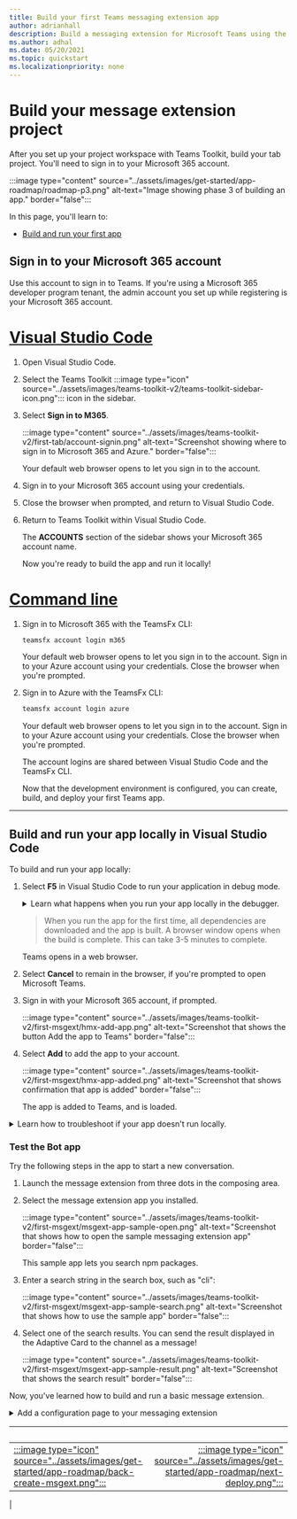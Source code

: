 ```yaml
---
title: Build your first Teams messaging extension app
author: adrianhall
description: Build a messaging extension for Microsoft Teams using the Teams Toolkit.
ms.author: adhal
ms.date: 05/20/2021
ms.topic: quickstart
ms.localizationpriority: none
---
```

# Build your message extension project

After you set up your project workspace with Teams Toolkit, build your tab project. You'll need to sign in to your Microsoft 365 account.

:::image type="content" source="../assets/images/get-started/app-roadmap/roadmap-p3.png" alt-text="Image showing phase 3 of building an app." border="false":::

In this page, you'll learn to:
- [Build and run your first app](#build-and-run-your-app-locally-in-visual-studio-code)

## Sign in to your Microsoft 365 account

Use this account to sign in to Teams. If you're using a Microsoft 365 developer program tenant, the admin account you set up while registering is your Microsoft 365 account.

# [Visual Studio Code](#tab/vcode)

1. Open Visual Studio Code.
1. Select the Teams Toolkit  :::image type="icon" source="../assets/images/teams-toolkit-v2/teams-toolkit-sidebar-icon.png"::: icon in the sidebar.
1. Select **Sign in to M365**.

    :::image type="content" source="../assets/images/teams-toolkit-v2/first-tab/account-signin.png" alt-text="Screenshot showing where to sign in to Microsoft 365 and Azure." border="false":::

    Your default web browser opens to let you sign in to the account.

1. Sign in to your Microsoft 365 account using your credentials.
1. Close the browser when prompted, and return to Visual Studio Code.
1. Return to Teams Toolkit within Visual Studio Code.

    The **ACCOUNTS** section of the sidebar shows your Microsoft 365 account name.

    Now you're ready to build the app and run it locally!

# [Command line](#tab/cline)

1. Sign in to Microsoft 365 with the TeamsFx CLI:

    ``` bash
    teamsfx account login m365
    ```

    Your default web browser opens to let you sign in to the account. Sign in to your Azure account using your credentials. Close the browser when you're prompted.

2. Sign in to Azure with the TeamsFx CLI:

    ``` bash
    teamsfx account login azure
    ```

    Your default web browser opens to let you sign in to the account. Sign in to your Azure account using your credentials. Close the browser when you're prompted.

    The account logins are shared between Visual Studio Code and the TeamsFx CLI.

    Now that the development environment is configured, you can create, build, and deploy your first Teams app.

---

## Build and run your app locally in Visual Studio Code

To build and run your app locally:

1. Select **F5** in Visual Studio Code to run your application in debug mode.
    <!-- markdownlint-disable MD033 -->
    <details>
    <summary>Learn what happens when you run your app locally in the debugger.</summary>

    When you select **F5**, the Teams Toolkit:

    1. Registers your application with Azure Active Directory.
    1. Registers your application for "side loading" in Microsoft Teams.
    1. Starts your application backend running locally using [Azure Function Core Tools](/azure/azure-functions/functions-run-local?#start).
    1. Starts ngrok tunnel so Teams can communicate with your app.
    1. Starts Microsoft Teams with a command to instruct Teams to sideload the application.

    </details>

   > When you run the app for the first time, all dependencies are downloaded and the app is built. A browser window opens when the build is complete. This can take 3-5 minutes to complete.

   Teams opens in a web browser.
1. Select **Cancel** to remain in the browser, if you're prompted to open Microsoft Teams.
1. Sign in with your Microsoft 365 account, if prompted.
 
    :::image type="content" source="../assets/images/teams-toolkit-v2/first-msgext/hmx-add-app.png" alt-text="Screenshot that shows the button Add the app to Teams" border="false":::
    
1. Select **Add** to add the app to your account.
    
    :::image type="content" source="../assets/images/teams-toolkit-v2/first-msgext/hmx-app-added.png" alt-text="Screenshot that shows confirmation that app is added" border="false":::

   The app is added to Teams, and is loaded.

<!-- markdownlint-disable MD033 -->
<details>
<summary>Learn how to troubleshoot if your app doesn't run locally.</summary>

To run your app in Teams, you must have a Microsoft 365 development account that allows app sideloading. For more information on account opening, see [Prerequisites](prerequisites.md#set-up-your-teams-development-tenant).

> [!TIP]
> Check for issues before sideloading your app, using the [app validation tool](https://dev.teams.microsoft.com/appvalidation.html), which is included in the toolkit. Fix the errors to sideload the app.
</details>

### Test the Bot app

Try the following steps in the app to start a new conversation.
1. Launch the message extension from three dots in the composing area.
1. Select the message extension app you installed.       

    :::image type="content" source="../assets/images/teams-toolkit-v2/first-msgext/msgext-app-sample-open.png" alt-text="Screenshot that shows how to open the sample messaging extension app" border="false":::

   This sample app lets you search npm packages.

1. Enter a search string in the search box, such as "cli":

   :::image type="content" source="../assets/images/teams-toolkit-v2/first-msgext/msgext-app-sample-search.png" alt-text="Screenshot that shows how to use the sample app" border="false":::

1. Select one of the search results. You can send the result displayed in the Adaptive Card to the channel as a message!

   :::image type="content" source="../assets/images/teams-toolkit-v2/first-msgext/msgext-app-sample-result.png" alt-text="Screenshot that shows the search result" border="false":::

Now, you've learned how to build and run a basic message extension.

<details>
<summary>Add a configuration page to your messaging extension</summary>

[!include[v4-to-v3-SDK-pointer](~/includes/v4-to-v3-pointer-me.md)]

### Code sample

Use the Teams Search Auth Config for sample projects on GitHub to see how to:
- Create messaging extensions that include a configuration page and [Bot Service authentication](https://github.com/microsoft/BotBuilder-Samples#teams-samples).
- Create message extensions that accept search requests and return the results after the user has signed in.

| **Sample name** | **Description** | **.NET** | **Node.js** | **Python** |
|-----------------|-----------------|-------------|--------------|--------|
| Bot builder | To create messaging extensions. | [View](https://github.com/microsoft/BotBuilder-Samples/tree/master/samples/csharp_dotnetcore/52.teams-messaging-extensions-search-auth-config) | [View](https://github.com/microsoft/BotBuilder-Samples/tree/master/samples/javascript_nodejs/52.teams-messaging-extensions-search-auth-config) | [View]( https://github.com/microsoft/BotBuilder-Samples/tree/main/samples/python/50.teams-messaging-extension-search) |

### More code samples

> [!div class="nextstepaction"]
> [View more Bot Framework Samples on GitHub](https://github.com/OfficeDev/microsoft-teams-samples#messaging-extensions-samples-using-the-v4-sdk)
</details>

| &nbsp; | &nbsp; |
|:--- | ---:|
|[:::image type="icon" source="../assets/images/get-started/app-roadmap/back-create-msgext.png":::](first-message-extension.md) | [:::image type="icon" source="../assets/images/get-started/app-roadmap/next-deploy.png":::](get-started-deploy-teams-app-azure.md)|
|